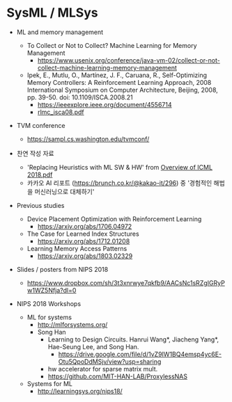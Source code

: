 # SysML / MLSys

* ML and memory management
  * To Collect or Not to Collect? Machine Learning for Memory Management
    * https://www.usenix.org/conference/java-vm-02/collect-or-not-collect-machine-learning-memory-management
  * Ipek, E., Mutlu, O., Martínez, J. F., Caruana, R., Self-Optimizing Memory Controllers: A Reinforcement Learning Approach, 2008 International Symposium on Computer Architecture, Beijing, 2008, pp. 39-50. doi: 10.1109/ISCA.2008.21
    * https://ieeexplore.ieee.org/document/4556714
    * [rlmc_isca08.pdf](https://www.dropbox.com/s/e8v6u15hvfh9t5c/rlmc_isca08.pdf?dl=0) 
* TVM conference
  * https://sampl.cs.washington.edu/tvmconf/
* 찬연 작성 자료
  * 'Replacing Heuristics with ML SW & HW' from [Overview of ICML 2018.pdf](https://www.dropbox.com/s/vf9n8n5x1zvp298/Overview%20of%20ICML%202018.pdf?dl=0) 
  * 카카오 AI 리포트 (https://brunch.co.kr/@kakao-it/296) 중 '경험적인 해법을 머신러닝으로 대체하기'

* Previous studies
  * Device Placement Optimization with Reinforcement Learning
    * https://arxiv.org/abs/1706.04972
  * The Case for Learned Index Structures
    * https://arxiv.org/abs/1712.01208
  * Learning Memory Access Patterns
    * https://arxiv.org/abs/1803.02329

* Slides / posters from NIPS 2018
  * https://www.dropbox.com/sh/3t3xnrwye7qkfb9/AACsNc1sRZgIGRyPw1WZ5Nfja?dl=0

* NIPS 2018 Workshops
  * ML for systems
    * http://mlforsystems.org/
    * Song Han
      * Learning to Design Circuits. Hanrui Wang*, Jiacheng Yang*, Hae-Seung Lee, and Song Han.
        * https://drive.google.com/file/d/1vZ9IW1BQ4emsp4yc6E-Otu5QpoDdMSjv/view?usp=sharing
      * hw accelerator for sparse matrix mult. 
      * https://github.com/MIT-HAN-LAB/ProxylessNAS
  * Systems for ML
    * http://learningsys.org/nips18/
